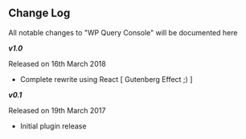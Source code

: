 **Change Log**
--------------

All notable changes to "WP Query Console" will be documented here


***v1.0***

Released on 16th March 2018

 - Complete rewrite using React [ Gutenberg Effect ;) ]

***v0.1***

Released on 19th March 2017

 - Initial plugin release
